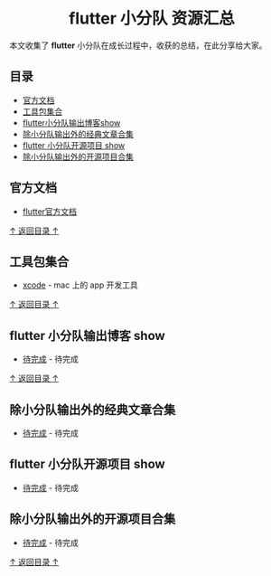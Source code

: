 <h1 align="center"> flutter 小分队 资源汇总</h1>

本文收集了 **flutter** 小分队在成长过程中，收获的总结，在此分享给大家。

## 目录

- [官方文档](#官方文档)
- [工具包集合](#工具包集合)
- [flutter小分队输出博客show](#flutter小分队博客show)
- [除小分队输出外的经典文章合集](#除小分队输出外的经典文章合集)
- [flutter 小分队开源项目 show](#flutter小分队开源项目show)
- [除小分队输出外的开源项目合集](#除小分队输出外的开源项目合集)

## 官方文档

- [flutter官方文档](https://flutter.dev/docs)

[↑ 返回目录 ↑](#目录)

## 工具包集合

- [xcode](https://developer.apple.com/xcode/) -  mac 上的 app 开发工具

[↑ 返回目录 ↑](#目录)

## flutter 小分队输出博客 show

- [待完成](#flutter小分队输出博客show) - 待完成

[↑ 返回目录 ↑](#目录)


## 除小分队输出外的经典文章合集

- [待完成](#除小分队输出外的经典文章合集) - 待完成

## flutter 小分队开源项目 show

- [待完成](#flutter小分队开源项目show) - 待完成

## 除小分队输出外的开源项目合集

- [待完成](#除小分队输出外的经典文章合集) - 待完成

[↑ 返回目录 ↑](#目录)

